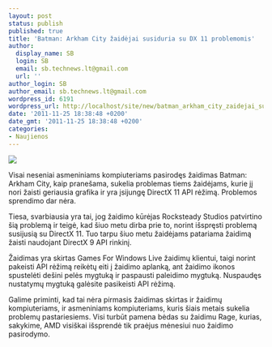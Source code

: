 ```yaml
---
layout: post
status: publish
published: true
title: 'Batman: Arkham City žaidėjai susiduria su DX 11 problemomis'
author:
  display_name: SB
  login: SB
  email: sb.technews.lt@gmail.com
  url: ''
author_login: SB
author_email: sb.technews.lt@gmail.com
wordpress_id: 6191
wordpress_url: http://localhost/site/new/batman_arkham_city_zaidejai_susiduria_su_dx_11_problemomis/
date: '2011-11-25 18:38:48 +0200'
date_gmt: '2011-11-25 18:38:48 +0200'
categories:
- Naujienos
---
```

<div class="imgright"><img src="http://technews.lt/upload/27008.jpg"  /></div>
<p>Visai neseniai asmeniniams kompiuteriams pasirodęs žaidimas Batman: Arkham City, kaip pranešama, sukelia problemas tiems žaidėjams, kurie jį nori žaisti geriausia grafika ir yra įsijungę DirectX 11 API rėžimą. Problemos sprendimo dar nėra.</p>
<p>Tiesa, svarbiausia yra tai, jog žaidimo kūrėjas Rocksteady Studios patvirtino šią problemą ir teigė, kad šiuo metu dirba prie to, norint išspręsti problemą susijusią su DirectX 11. Tuo tarpu šiuo metu žaidėjams patariama žaidimą žaisti naudojant DirectX 9 API rinkinį.</p>
<p>Žaidimas yra skirtas Games For Windows Live žaidimų klientui, taigi norint pakeisti API rėžimą reikėtų eiti į žaidimo aplanką, ant žaidimo ikonos spustelėti dešini pelės mygtuką ir paspausti paleidimo mygtuką. Nuspaudęs nustatymų mygtuką galėsite pasikeisti API rėžimą.</p>
<p>Galime priminti, kad tai nėra pirmasis žaidimas skirtas ir žaidimų kompiuteriams, ir asmeniniams kompiuteriams, kuris šiais metais sukelia problemų pastariesiems. Visi turbūt pamena bėdas su žaidimu Rage, kurias, sakykime, AMD visiškai išsprendė tik praėjus mėnesiui nuo žaidimo pasirodymo.</p>
